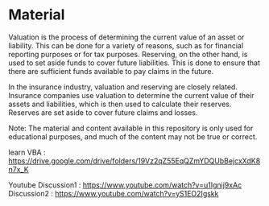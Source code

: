 # Material
Valuation is the process of determining the current value of an asset or liability. This can be done for a variety of reasons, such as for financial reporting purposes or for tax purposes. Reserving, on the other hand, is used to set aside funds to cover future liabilities. This is done to ensure that there are sufficient funds available to pay claims in the future.

In the insurance industry, valuation and reserving are closely related. Insurance companies use valuation to determine the current value of their assets and liabilities, which is then used to calculate their reserves. Reserves are set aside to cover future claims and losses.

Note: The material and content available in this repository is only used for educational purposes, and much of the content may not be true or correct. 

learn VBA : https://drive.google.com/drive/folders/19Vz2qZ55EqQZmYDQUbBejcxXdK8n7x_K

Youtube 
Discussion1 : https://www.youtube.com/watch?v=u1Ignij9xAc
Discussion2 : https://www.youtube.com/watch?v=yS1EO2Igskk
